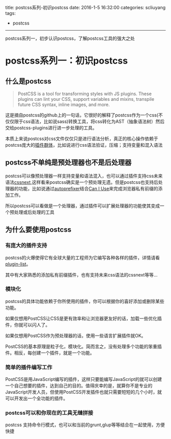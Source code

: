 title: postcss系列-初识postcss
date: 2016-1-5 16:32:00
categories: scliuyang
tags:
- postcss
---
postcss系列一，初步认识postcss，了解postcss工具的强大之处

<!--more-->

# postcss系列一：初识postcss

## 什么是postcss

> PostCSS is a tool for transforming styles with JS plugins. These plugins can lint your CSS, support variables and mixins, transpile future CSS syntax, inline images, and more.

这是摘自postcss的github上的一句话，它很好的解释了postcss作为一个css(不仅仅限于css语法，比如说sass)转换工具，将css转化为AST（抽象语法树）然后交给postcss-plugins进行进一步处理的工具。

本质上来说postcss对css文件仅仅只是进行语法分析，真正的核心操作依赖于postcss庞大的[插件群体](https://github.com/postcss/postcss/blob/master/docs/plugins.md)，比如说进行css语法验证，压缩；支持变量和混入语法

## postcss不单纯是预处理器也不是后处理器

postcss可以像预处理器一样支持变量和语法混入，也可以通过插件支持css未来语法[cssnext](http://cssnext.io/),这样看来postcss确实是一个预处理无遗。但是postcss也支持后处理器的功能，比如说通过[autoprefixer](https://github.com/postcss/autoprefixer)结合[Can I Use](http://caniuse.com/)来完成浏览器私有前缀的添加工作。

所以postcss可以看做是一个处理器，通过插件可以扩展处理器的功能使其变成一个预处理或后处理的工具

## 为什么要使用postcss

### 有庞大的插件支持

postcss的火爆使得它有全球大量的工程师为它编写各种各样的插件，详情请看[plugin-list](https://github.com/postcss/postcss/blob/master/docs/plugins.md)。

其中有大家熟悉的添加私有前缀插件，也有支持未来css语法的cssnext等等...

### 模块化

postcss的具体功能依赖于你所使用的插件，你可以根据你的喜好添加或删除某些功能。

如果仅想用PostCSS让CSS是更有效率和让浏览器更友好的话，加载一些优化插件，你就可以闪人了。

如果仅想用PostCSS作为预处理器的话，使用一些语言扩展插件就OK。

PostCSS的基本原理是粒子化，模块化。简而言之，没有处理多个功能的笨重插件。相反，每创建一个插件，就是一个功能。

### 简单的插件编写工作

PostCSS是用JavaScript编写的插件，这样只要能编写JavaScript的就可以创建一个自己想要的插件，达到自己的目的。值得庆幸的是，就算你不是专业的JavaScript开发人员，但使用PostCSS开发插件也就只需要短短的几个小时，就可以开发出一个全功能的插件。

### postcss可以和你现在的工具无缝拼接

postcss 支持命令行模式，也可以和当前的grunt,glup等等结合在一起使用，方便快捷